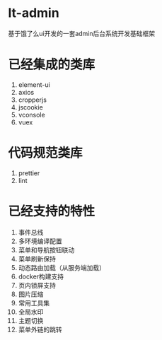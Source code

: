 # lt-admin

基于饿了么ui开发的一套admin后台系统开发基础框架

# 已经集成的类库
1. element-ui
2. axios
4. cropperjs
5. jscookie
6. vconsole
7. vuex

# 代码规范类库
1. prettier
2. lint

# 已经支持的特性
1. 事件总线
2. 多环境编译配置
3. 菜单和导航按钮联动
4. 菜单刷新保持
5. 动态路由加载（从服务端加载）
6. docker构建支持
7. 页内锁屏支持
8. 图片压缩
9. 常用工具集
10. 全局水印
11. 主题切换
12. 菜单外链的跳转



